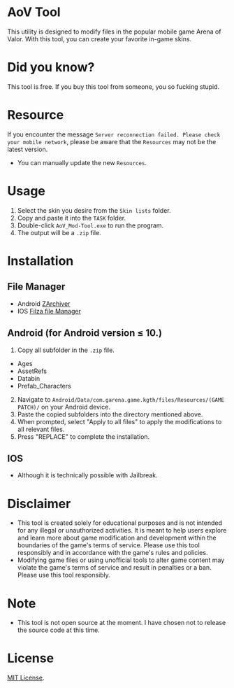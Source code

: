 # AoV Tool
This utility is designed to modify files in the popular mobile game Arena of Valor. With this tool, you can create your favorite in-game skins.

# Did you know?
This tool is free. If you buy this tool from someone, you so fucking stupid.

# Resource
If you encounter the message `Server reconnection failed. Please check your mobile network`, please be aware that the `Resources` may not be the latest version.
- You can manually update the new `Resources`.

# Usage
1. Select the skin you desire from the `Skin lists` folder.
2. Copy and paste it into the `TASK` folder.
3. Double-click `AoV_Mod-Tool.exe` to run the program.
5. The output will be a `.zip` file.

# Installation

## File Manager
- Android [ZArchiver](https://play.google.com/store/apps/details?id=ru.zdevs.zarchiver&hl=th&gl=US&pli=1)
- IOS [Filza file Manager]()

## Android (for Android version ≤ 10.)

1. Copy all subfolder in the `.zip` file.
- Ages
- AssetRefs
- Databin
- Prefab_Characters

2. Navigate to `Android/Data/com.garena.game.kgth/files/Resources/(GAME PATCH)/` on your Android device.
3. Paste the copied subfolders into the directory mentioned above.
4. When prompted, select "Apply to all files" to apply the modifications to all relevant files.
6. Press "REPLACE" to complete the installation.

## IOS 
- Although it is technically possible with Jailbreak.

# Disclaimer
- This tool is created solely for educational purposes and is not intended for any illegal or unauthorized activities. It is meant to help users explore and learn more about game modification and development within the boundaries of the game's terms of service. Please use this tool responsibly and in accordance with the game's rules and policies.
- Modifying game files or using unofficial tools to alter game content may violate the game's terms of service and result in penalties or a ban. Please use this tool responsibly.

# Note
- This tool is not open source at the moment. I have chosen not to release the source code at this time.

# License
[MIT License](LICENSE).
